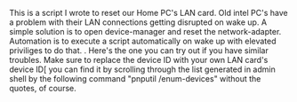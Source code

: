This is a script I wrote to reset our Home PC's LAN card. Old intel PC's have a problem with their LAN connections getting disrupted on wake up. A simple solution is to open device-manager and reset the network-adapter.
Automation is to execute a script automatically on wake up with elevated priviliges to do that.
. Here's the one you can try out if you have similar troubles. Make sure to replace the device ID with your own LAN card's device ID[ you can find it by scrolling through the list generated in admin shell by the following command "pnputil /enum-devices" without the quotes, of course.
